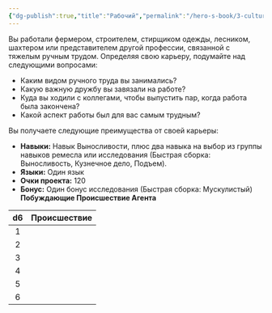```yaml
---
{"dg-publish":true,"title":"Рабочий","permalink":"/hero-s-book/3-culture-and-career/careers/laborer/","dgPassFrontmatter":true}
---
```


Вы работали фермером, строителем, стирщиком одежды, лесником, шахтером или представителем другой профессии, связанной с тяжелым ручным трудом. Определяя свою карьеру, подумайте над следующими вопросами:

- Каким видом ручного труда вы занимались?
- Какую важную дружбу вы завязали на работе?
- Куда вы ходили с коллегами, чтобы выпустить пар, когда работа была закончена?
- Какой аспект работы был для вас самым трудным?

Вы получаете следующие преимущества от своей карьеры:

- **Навыки:** Навык Выносливости, плюс два навыка на выбор из группы навыков ремесла или исследования (Быстрая сборка: Выносливость, Кузнечное дело, Подъем).
- **Языки:** Один язык
- **Очки проекта:** 120
- **Бонус:** Один бонус исследования (Быстрая сборка: Мускулистый)
**Побуждающие Происшествие Агента**

| d6  | Происшествие |
| :-: | ------------ |
|  1  |              |
|  2  |              |
|  3  |              |
|  4  |              |
|  5  |              |
|  6  |              |

